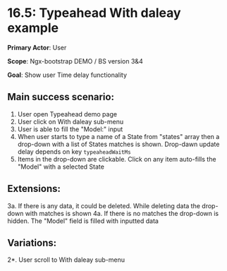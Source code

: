 16.5: Typeahead With daleay example
===================================
**Primary Actor**: User

**Scope**: Ngx-bootstrap DEMO / BS version 3&4

**Goal**: Show user Time delay functionality

Main success scenario:
----------------------
1. User open Typeahead demo page
2. User click on With daleay sub-menu
3. User is able to fill the "Model:" input
4. When user starts to type a name of a State from "states" array then a drop-down with a list of States matches is shown.
Drop-dawn update delay depends on key `typeaheadWaitMs`
5. Items in the drop-down are clickable. Click on any item auto-fills the "Model" with a selected State

Extensions:
-----------
3a. If there is any data, it could be deleted. While deleting data the drop-down with matches is shown
4a. If there is no matches the drop-down is hidden. The "Model" field is filled with inputted data

Variations:
-----------
2*. User scroll to With daleay sub-menu
